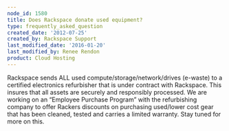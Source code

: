```yaml
---
node_id: 1580
title: Does Rackspace donate used equipment?
type: frequently_asked_question
created_date: '2012-07-25'
created_by: Rackspace Support
last_modified_date: '2016-01-20'
last_modified_by: Renee Rendon
product: Cloud Hosting
---
```


Rackspace sends ALL used compute/storage/network/drives (e-waste) to a
certified electronics refurbisher that is under contract with Rackspace.
This insures that all assets are securely and responsibly processed. We
are working on an &ldquo;Employee Purchase Program&rdquo; with the refurbishing
company to offer Rackers discounts on purchasing used/lower cost gear
that has been cleaned, tested and carries a limited warranty. Stay tuned
for more on this.


